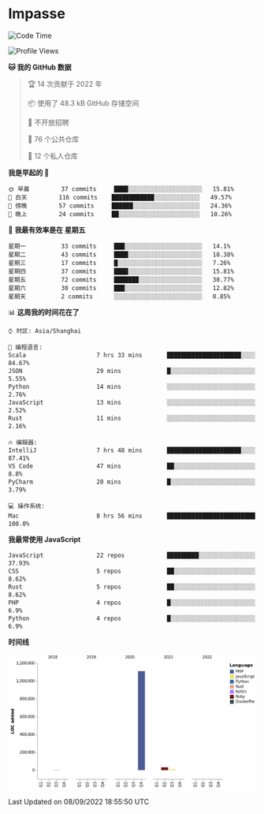 # Impasse

<!--START_SECTION:waka-->
![Code Time](http://img.shields.io/badge/Code%20Time-1%2C522%20hrs%2041%20mins-blue)

![Profile Views](http://img.shields.io/badge/%E4%B8%AA%E4%BA%BA%E8%B5%84%E6%96%99%E8%A7%82%E7%9C%8B%E6%AC%A1%E6%95%B0-4-blue)

**🐱 我的 GitHub 数据** 

> 🏆 14 次贡献于 2022 年
 > 
> 📦  使用了 48.3 kB GitHub 存储空间 
 > 
> 🚫 不开放招聘
 > 
> 📜 76 个公共仓库 
 > 
> 🔑 12 个私人仓库  
 > 
**我是早起的 🐤** 

```text
🌞 早晨         37 commits     ████░░░░░░░░░░░░░░░░░░░░░   15.81% 
🌆 白天         116 commits    ████████████░░░░░░░░░░░░░   49.57% 
🌃 傍晚         57 commits     ██████░░░░░░░░░░░░░░░░░░░   24.36% 
🌙 晚上         24 commits     ██░░░░░░░░░░░░░░░░░░░░░░░   10.26%

```
📅 **我最有效率是在 星期五** 

```text
星期一          33 commits     ███░░░░░░░░░░░░░░░░░░░░░░   14.1% 
星期二          43 commits     ████░░░░░░░░░░░░░░░░░░░░░   18.38% 
星期三          17 commits     █░░░░░░░░░░░░░░░░░░░░░░░░   7.26% 
星期四          37 commits     ████░░░░░░░░░░░░░░░░░░░░░   15.81% 
星期五          72 commits     ███████░░░░░░░░░░░░░░░░░░   30.77% 
星期六          30 commits     ███░░░░░░░░░░░░░░░░░░░░░░   12.82% 
星期天          2 commits      ░░░░░░░░░░░░░░░░░░░░░░░░░   0.85%

```


📊 **这周我的时间花在了** 

```text
⌚︎ 时区: Asia/Shanghai

💬 编程语言: 
Scala                    7 hrs 33 mins       █████████████████████░░░░   84.67% 
JSON                     29 mins             █░░░░░░░░░░░░░░░░░░░░░░░░   5.55% 
Python                   14 mins             ░░░░░░░░░░░░░░░░░░░░░░░░░   2.76% 
JavaScript               13 mins             ░░░░░░░░░░░░░░░░░░░░░░░░░   2.52% 
Rust                     11 mins             ░░░░░░░░░░░░░░░░░░░░░░░░░   2.16%

🔥 编辑器: 
IntelliJ                 7 hrs 48 mins       █████████████████████░░░░   87.41% 
VS Code                  47 mins             ██░░░░░░░░░░░░░░░░░░░░░░░   8.8% 
PyCharm                  20 mins             █░░░░░░░░░░░░░░░░░░░░░░░░   3.79%

💻 操作系统: 
Mac                      8 hrs 56 mins       █████████████████████████   100.0%

```

**我最常使用 JavaScript** 

```text
JavaScript               22 repos            █████████░░░░░░░░░░░░░░░░   37.93% 
CSS                      5 repos             ██░░░░░░░░░░░░░░░░░░░░░░░   8.62% 
Rust                     5 repos             ██░░░░░░░░░░░░░░░░░░░░░░░   8.62% 
PHP                      4 repos             █░░░░░░░░░░░░░░░░░░░░░░░░   6.9% 
Python                   4 repos             █░░░░░░░░░░░░░░░░░░░░░░░░   6.9%

```


**时间线**

![Chart not found](https://raw.githubusercontent.com/impasse/impasse/master/charts/bar_graph.png) 


 Last Updated on 08/09/2022 18:55:50 UTC
<!--END_SECTION:waka-->
